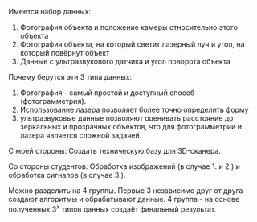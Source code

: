 Имеется набор данных:
1. Фотография объекта и положение камеры относительно этого объекта
2. Фотография объекта, на который светит лазерный луч и угол, на который повёрнут объект
3. Данные с ультразвукового датчика и угол поворота объекта

Почему берутся эти 3 типа данных:
1. Фотография - самый простой и доступный способ (фотограмметрия).
2. Использование лазера позволяет более точно определить форму
3. ультразвуковые данные позволяют оценивать расстояние до зеркальных и прозрачных объектов, что для фотограмметрии и лазера является сложной задачей.

С моей стороны:
Создать техническую базу для 3D-сканера.

Со стороны студентов:
Обработка изображений (в случае 1. и 2.) и обработка сигналов (в случае 3.).

Можно разделить на 4 группы.
Первые 3 независимо друг от друга создают алгоритмы и обрабатывают данные.
4 группа - на основе полученных $3^х$ типов данных создаёт финальный результат.